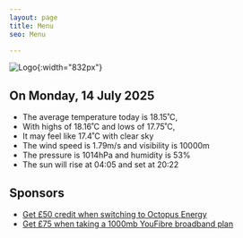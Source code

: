 ```yaml
---
layout: page
title: Menu
seo: Menu

---
```


![Logo](/images/logo.jpg){:width="832px"}

<!-- weather_marker starts -->
## On Monday, 14 July 2025

- The average temperature today is 18.15˚C,
- With highs of 18.16˚C and lows of 17.75˚C,
- It may feel like 17.4˚C with clear sky
- The wind speed is 1.79m/s and visibility is 10000m
- The pressure is 1014hPa and humidity is 53%
- The sun will rise at 04:05 and set at 20:22

<!-- weather_marker ends -->

## Sponsors

- [Get £50 credit when switching to Octopus Energy](https://bit.ly/3oD1nnS)
- [Get £75 when taking a 1000mb YouFibre broadband plan](https://aklam.io/91zWhU?)
